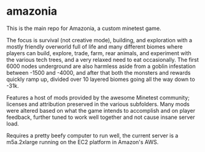 # amazonia

This is the main repo for Amazonia, a custom minetest game.

The focus is survival (not creative mode), building, and exploration with a mostly friendly overworld full of life and many different biomes where players can build, explore, trade, farm, rear animals, and experiment with the various tech trees, and a very relaxed need to eat occasionally. The first 6000 nodes underground are also harmless aside from a goblin infestation between -1500 and -4000, and after that both the monsters and rewards quickly ramp up, divided over 10 layered biomes going all the way down to -31k.

Features a host of mods provided by the awesome Minetest community; licenses and attribution preserved in the various subfolders. Many mods were altered based on what the game intends to accomplish and on player feedback, further tuned to work well together and not cause insane server load.

Requires a pretty beefy computer to run well, the current server is a m5a.2xlarge running on the EC2 platform in Amazon's AWS.
